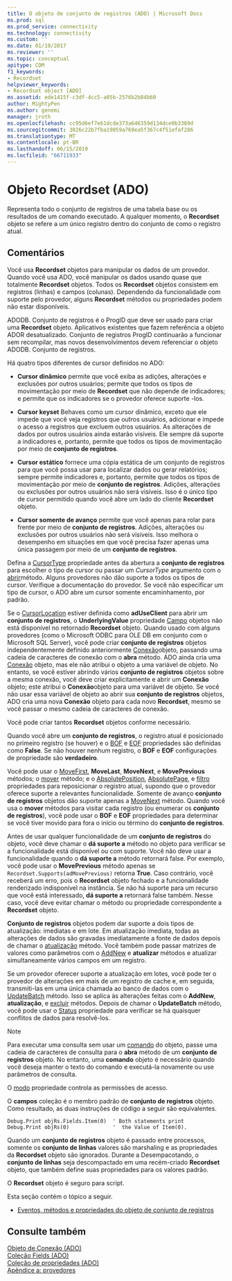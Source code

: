 ```yaml
---
title: O objeto de conjunto de registros (ADO) | Microsoft Docs
ms.prod: sql
ms.prod_service: connectivity
ms.technology: connectivity
ms.custom: ''
ms.date: 01/19/2017
ms.reviewer: ''
ms.topic: conceptual
apitype: COM
f1_keywords:
- Recordset
helpviewer_keywords:
- Recordset object [ADO]
ms.assetid: ede1415f-c3df-4cc5-a05b-2576b2b84b60
author: MightyPen
ms.author: genemi
manager: jroth
ms.openlocfilehash: cc95d6ef7e61dcde373a646359d134dce0b3389d
ms.sourcegitcommit: 3026c22b7fba19059a769ea5f367c4f51efaf286
ms.translationtype: MT
ms.contentlocale: pt-BR
ms.lasthandoff: 06/15/2019
ms.locfileid: "66711933"
---
```

# <a name="recordset-object-ado"></a>Objeto Recordset (ADO)
Representa todo o conjunto de registros de uma tabela base ou os resultados de um comando executado. A qualquer momento, o **Recordset** objeto se refere a um único registro dentro do conjunto de como o registro atual.  
  
## <a name="remarks"></a>Comentários  
 Você usa **Recordset** objetos para manipular os dados de um provedor. Quando você usa ADO, você manipular os dados usando quase que totalmente **Recordset** objetos. Todos os **Recordset** objetos consistem em registros (linhas) e campos (colunas). Dependendo da funcionalidade com suporte pelo provedor, alguns **Recordset** métodos ou propriedades podem não estar disponíveis.  
  
 ADODB. Conjunto de registros é o ProgID que deve ser usado para criar uma **Recordset** objeto. Aplicativos existentes que fazem referência a objeto ADOR desatualizado. Conjunto de registros ProgID continuarão a funcionar sem recompilar, mas novos desenvolvimentos devem referenciar o objeto ADODB. Conjunto de registros.  
  
 Há quatro tipos diferentes de cursor definidos no ADO:  
  
-   **Cursor dinâmico** permite que você exiba as adições, alterações e exclusões por outros usuários; permite que todos os tipos de movimentação por meio de **Recordset** que não depende de indicadores; e permite que os indicadores se o provedor oferece suporte -los.  
  
-   **Cursor keyset** Behaves como um cursor dinâmico, exceto que ele impede que você veja registros que outros usuários, adicionar e impede o acesso a registros que excluem outros usuários. As alterações de dados por outros usuários ainda estarão visíveis. Ele sempre dá suporte a indicadores e, portanto, permite que todos os tipos de movimentação por meio de **conjunto de registros**.  
  
-   **Cursor estático** fornece uma cópia estática de um conjunto de registros para que você possa usar para localizar dados ou gerar relatórios; sempre permite indicadores e, portanto, permite que todos os tipos de movimentação por meio de **conjunto de registros**. Adições, alterações ou exclusões por outros usuários não será visíveis. Isso é o único tipo de cursor permitido quando você abre um lado do cliente **Recordset** objeto.  
  
-   **Cursor somente de avanço** permite que você apenas para rolar para frente por meio de **conjunto de registros**. Adições, alterações ou exclusões por outros usuários não será visíveis. Isso melhora o desempenho em situações em que você precisa fazer apenas uma única passagem por meio de um **conjunto de registros**.  
  
 Defina a [CursorType](../../../ado/reference/ado-api/cursortype-property-ado.md) propriedade antes da abertura a **conjunto de registros** para escolher o tipo de cursor ou passar um *CursorType* argumento com o [abrir](../../../ado/reference/ado-api/open-method-ado-recordset.md)método. Alguns provedores não dão suporte a todos os tipos de cursor. Verifique a documentação do provedor. Se você não especificar um tipo de cursor, o ADO abre um cursor somente encaminhamento, por padrão.  
  
 Se o [CursorLocation](../../../ado/reference/ado-api/cursorlocation-property-ado.md) estiver definida como **adUseClient** para abrir um **conjunto de registros**, o **UnderlyingValue** propriedade [Campo](../../../ado/reference/ado-api/field-object.md) objetos não está disponível no retornado **Recordset** objeto. Quando usado com alguns provedores (como o Microsoft ODBC para OLE DB em conjunto com o Microsoft SQL Server), você pode criar **conjunto de registros** objetos independentemente definido anteriormente [Conexão](../../../ado/reference/ado-api/connection-object-ado.md)objeto, passando uma cadeia de caracteres de conexão com o **abra** método. ADO ainda cria uma [Conexão](../../../ado/reference/ado-api/connection-object-ado.md) objeto, mas ele não atribui o objeto a uma variável de objeto. No entanto, se você estiver abrindo vários **conjunto de registros** objetos sobre a mesma conexão, você deve criar explicitamente e abrir um **Conexão** objeto; este atribui o **Conexão**objeto para uma variável de objeto. Se você não usar essa variável de objeto ao abrir sua **conjunto de registros** objetos, ADO cria uma nova **Conexão** objeto para cada novo **Recordset**, mesmo se você passar o mesmo cadeia de caracteres de conexão.  
  
 Você pode criar tantos **Recordset** objetos conforme necessário.  
  
 Quando você abre um **conjunto de registros**, o registro atual é posicionado no primeiro registro (se houver) e o [BOF](../../../ado/reference/ado-api/bof-eof-properties-ado.md) e [EOF](../../../ado/reference/ado-api/bof-eof-properties-ado.md) propriedades são definidas como **False**. Se não houver nenhum registro, o **BOF** e **EOF** configurações de propriedade são **verdadeiro**.  
  
 Você pode usar o [MoveFirst](../../../ado/reference/ado-api/movefirst-movelast-movenext-and-moveprevious-methods-ado.md), **MoveLast**, **MoveNext**, e **MovePrevious** métodos; o [mover](../../../ado/reference/ado-api/move-method-ado.md) método; e o [AbsolutePosition](../../../ado/reference/ado-api/absoluteposition-property-ado.md), [AbsolutePage](../../../ado/reference/ado-api/absolutepage-property-ado.md), e [filtro](../../../ado/reference/ado-api/filter-property.md) propriedades para reposicionar o registro atual, supondo que o provedor oferece suporte a relevantes funcionalidade. Somente de avanço **conjunto de registros** objetos dão suporte apenas a [MoveNext](../../../ado/reference/ado-api/movefirst-movelast-movenext-and-moveprevious-methods-ado.md) método. Quando você usa o **mover** métodos para visitar cada registro (ou enumerar os **conjunto de registros**), você pode usar o **BOF** e **EOF** propriedades para determinar se você tiver movido para fora o início ou término do **conjunto de registros**.  
  
 Antes de usar qualquer funcionalidade de um **conjunto de registros** do objeto, você deve chamar o **dá suporte a** método no objeto para verificar se a funcionalidade está disponível ou com suporte. Você não deve usar a funcionalidade quando o **dá suporte a** método retornará false. Por exemplo, você pode usar o **MovePrevious** método apenas se `Recordset.Supports(adMovePrevious)` retorna **True**. Caso contrário, você receberá um erro, pois o **Recordset** objeto fechado e a funcionalidade renderizado indisponível na instância. Se não há suporte para um recurso que você está interessado, **dá suporte a** retornará false também. Nesse caso, você deve evitar chamar o método ou propriedade correspondente a **Recordset** objeto.  
  
 **Conjunto de registros** objetos podem dar suporte a dois tipos de atualização: imediatas e em lote. Em atualização imediata, todas as alterações de dados são gravadas imediatamente a fonte de dados depois de chamar o [atualização](../../../ado/reference/ado-api/update-method.md) método. Você também pode passar matrizes de valores como parâmetros com o [AddNew](../../../ado/reference/ado-api/addnew-method-ado.md) e **atualizar** métodos e atualizar simultaneamente vários campos em um registro.  
  
 Se um provedor oferecer suporte a atualização em lotes, você pode ter o provedor de alterações em mais de um registro de cache e, em seguida, transmiti-las em uma única chamada ao banco de dados com o [UpdateBatch](../../../ado/reference/ado-api/updatebatch-method.md) método. Isso se aplica às alterações feitas com o **AddNew**, **atualização**, e [excluir](../../../ado/reference/ado-api/delete-method-ado-recordset.md) métodos. Depois de chamar o **UpdateBatch** método, você pode usar o [Status](../../../ado/reference/ado-api/status-property-ado-recordset.md) propriedade para verificar se há quaisquer conflitos de dados para resolvê-los.  
  
> [!NOTE]
>  Para executar uma consulta sem usar um [comando](../../../ado/reference/ado-api/command-object-ado.md) do objeto, passe uma cadeia de caracteres de consulta para o **abra** método de um **conjunto de registros** objeto. No entanto, uma **comando** objeto é necessário quando você deseja manter o texto do comando e executá-la novamente ou use parâmetros de consulta.  
  
 O [modo](../../../ado/reference/ado-api/mode-property-ado.md) propriedade controla as permissões de acesso.  
  
 O **campos** coleção é o membro padrão de **conjunto de registros** objeto. Como resultado, as duas instruções de código a seguir são equivalentes.  
  
```  
Debug.Print objRs.Fields.Item(0)  ' Both statements print   
Debug.Print objRs(0)              '  the Value of Item(0).  
```  
  
 Quando um **conjunto de registros** objeto é passado entre processos, somente os **conjunto de linhas** valores são marshaling e as propriedades da **Recordset** objeto são ignorados. Durante a Desempacotando, o **conjunto de linhas** seja descompactado em uma recém-criado **Recordset** objeto, que também define suas propriedades para os valores padrão.  
  
 O **Recordset** objeto é seguro para script.  
  
 Esta seção contém o tópico a seguir.  
  
-   [Eventos, métodos e propriedades do objeto de conjunto de registros](../../../ado/reference/ado-api/recordset-object-properties-methods-and-events.md)  
  
## <a name="see-also"></a>Consulte também  
 [Objeto de Conexão (ADO)](../../../ado/reference/ado-api/connection-object-ado.md)   
 [Coleção Fields (ADO)](../../../ado/reference/ado-api/fields-collection-ado.md)   
 [Coleção de propriedades (ADO)](../../../ado/reference/ado-api/properties-collection-ado.md)   
 [Apêndice a: provedores](../../../ado/guide/appendixes/appendix-a-providers.md)
